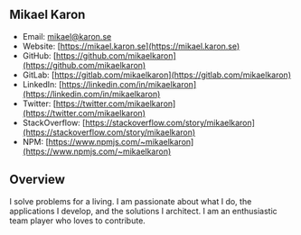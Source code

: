 ## Mikael Karon

- Email: [mikael@karon.se](mailto:mikael@karon.se)
- Website: [https://mikael.karon.se](https://mikael.karon.se)
- GitHub: [https://github.com/mikaelkaron](https://github.com/mikaelkaron)
- GitLab: [https://gitlab.com/mikaelkaron](https://gitlab.com/mikaelkaron)
- LinkedIn: [https://linkedin.com/in/mikaelkaron](https://linkedin.com/in/mikaelkaron)
- Twitter: [https://twitter.com/mikaelkaron](https://twitter.com/mikaelkaron)
- StackOverflow: [https://stackoverflow.com/story/mikaelkaron](https://stackoverflow.com/story/mikaelkaron)
- NPM: [https://www.npmjs.com/~mikaelkaron](https://www.npmjs.com/~mikaelkaron)

## Overview

I solve problems for a living. I am passionate about what I do, the applications I develop, and the solutions I architect. I am an enthusiastic team player who loves to contribute.
